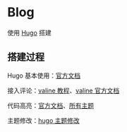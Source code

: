 # Blog

使用 [Hugo](https://gohugo.io/getting-started/quick-start/) 搭建

## 搭建过程

Hugo 基本使用：[官方文档](https://gohugo.io/getting-started/quick-start/)

接入评论：[valine 教程](https://www.smslit.top/2018/07/08/hugo-valine/)、[valine 官方文档](https://valine.js.org/)

代码高亮：[官方文档](https://gohugo.io/getting-started/configuration-markup#highlight)、[所有主题](https://xyproto.github.io/splash/docs/all.html)

主题修改：[hugo 主题修改](https://blog.rool.me/post/hugo%E4%B8%BB%E9%A2%98%E4%BF%AE%E6%94%B9/)